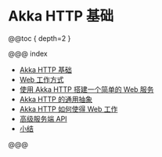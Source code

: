 # Akka HTTP 基础

@@toc { depth=2 }

@@@ index

* [Akka HTTP 基础](basic.0.md)
* [Web 工作方式](basic.1.md)
* [使用 Akka HTTP 搭建一个简单的 Web 服务](basic.2.md)
* [Akka HTTP 的通用抽象](basic.3.md)
* [Akka HTTP 如何使得 Web 工作](basic.4.md)
* [高级服务端 API](basic.5.md)
* [小结](basic.z.md)

@@@
